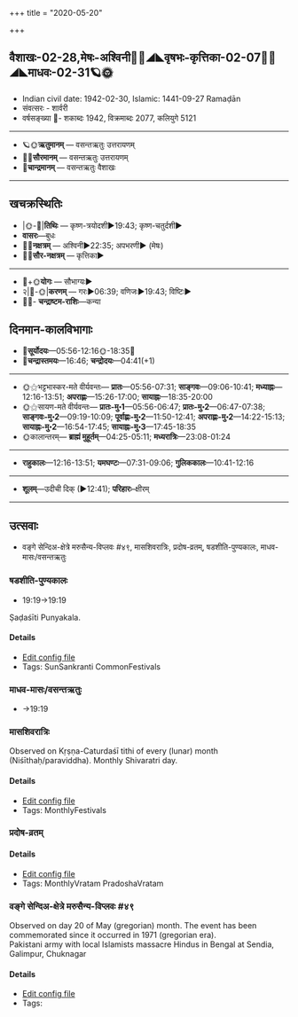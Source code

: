 +++
title = "2020-05-20"

+++
## वैशाखः-02-28,मेषः-अश्विनी🌛🌌◢◣वृषभः-कृत्तिका-02-07🌌🌞◢◣माधवः-02-31🪐🌞
- Indian civil date: 1942-02-30, Islamic: 1441-09-27 Ramaḍān
- संवत्सरः - शार्वरी
- वर्षसङ्ख्या 🌛- शकाब्दः 1942, विक्रमाब्दः 2077, कलियुगे 5121
___________________
- 🪐🌞**ऋतुमानम्** — वसन्तऋतुः उत्तरायणम्
- 🌌🌞**सौरमानम्** — वसन्तऋतुः उत्तरायणम्
- 🌛**चान्द्रमानम्** — वसन्तऋतुः वैशाखः
___________________


## खचक्रस्थितिः
- |🌞-🌛|**तिथिः** — कृष्ण-त्रयोदशी►19:43; कृष्ण-चतुर्दशी►  
- **वासरः**—बुधः  
- 🌌🌛**नक्षत्रम्** — अश्विनी►22:35; अपभरणी► (मेषः)  
- 🌌🌞**सौर-नक्षत्रम्** — कृत्तिका►  
___________________
- 🌛+🌞**योगः** — सौभाग्यः►  
- २|🌛-🌞|**करणम्** — गरः►06:39; वणिजः►19:43; विष्टिः►  
- 🌌🌛- **चन्द्राष्टम-राशिः**—कन्या  


## दिनमान-कालविभागाः
- 🌅**सूर्योदयः**—05:56-12:16🌞️-18:35🌇  
- 🌛**चन्द्रास्तमयः**—16:46; **चन्द्रोदयः**—04:41(+1)  
___________________
- 🌞⚝भट्टभास्कर-मते वीर्यवन्तः— **प्रातः**—05:56-07:31; **साङ्गवः**—09:06-10:41; **मध्याह्नः**—12:16-13:51; **अपराह्णः**—15:26-17:00; **सायाह्नः**—18:35-20:00  
- 🌞⚝सायण-मते वीर्यवन्तः— **प्रातः-मु॰1**—05:56-06:47; **प्रातः-मु॰2**—06:47-07:38; **साङ्गवः-मु॰2**—09:19-10:09; **पूर्वाह्णः-मु॰2**—11:50-12:41; **अपराह्णः-मु॰2**—14:22-15:13; **सायाह्नः-मु॰2**—16:54-17:45; **सायाह्नः-मु॰3**—17:45-18:35  
- 🌞कालान्तरम्— **ब्राह्मं मुहूर्तम्**—04:25-05:11; **मध्यरात्रिः**—23:08-01:24  
___________________
- **राहुकालः**—12:16-13:51; **यमघण्टः**—07:31-09:06; **गुलिककालः**—10:41-12:16  
___________________
- **शूलम्**—उदीची दिक् (►12:41); **परिहारः**–क्षीरम्  
___________________

## उत्सवाः
- वङ्गे सेन्दिअ-क्षेत्रे मरुसैन्य-विप्लवः #४९, मासशिवरात्रिः, प्रदोष-व्रतम्, षडशीति-पुण्यकालः, माधव-मासः/वसन्तऋतुः
### षडशीति-पुण्यकालः
- 19:19→19:19

Ṣaḍaśīti Punyakala.

#### Details
- [Edit config file](https://github.com/jyotisham/adyatithi/tree/master/time_focus/sankrAnti/description_only/SaDazIti-puNyakAlaH.toml)
- Tags: SunSankranti CommonFestivals


### माधव-मासः/वसन्तऋतुः
- →19:19
### मासशिवरात्रिः

Observed on Kṛṣṇa-Caturdaśī tithi of every (lunar) month (Niśīthaḥ/paraviddha). Monthly Shivaratri day.

#### Details
- [Edit config file](https://github.com/jyotisham/adyatithi/tree/master/devatA/shaiva/lunar_month/tithi/00/29/mAsazivarAtriH.toml)
- Tags: MonthlyFestivals


### प्रदोष-व्रतम्



#### Details
- [Edit config file](https://github.com/jyotisham/adyatithi/tree/master/time_focus/monthly/pradoSha/description_only/pradOSa-vratam.toml)
- Tags: MonthlyVratam PradoshaVratam


### वङ्गे सेन्दिअ-क्षेत्रे मरुसैन्य-विप्लवः #४९

Observed on day 20 of May (gregorian) month. The event has been commemorated since it occurred in 1971 (gregorian era).  
Pakistani army with local Islamists massacre Hindus in Bengal at Sendia, Galimpur, Chuknagar

#### Details
- [Edit config file](https://github.com/jyotisham/adyatithi/tree/master/mahApuruSha/xatra-later/gregorian/day/05/20/vange_sendia-kShetre_marusainya-viplavaH.toml)
- Tags: 


